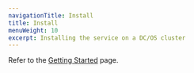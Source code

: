 ```yaml
---
navigationTitle: Install
title: Install
menuWeight: 10
excerpt: Installing the service on a DC/OS cluster
---
```


Refer to the [Getting Started](../../getting-started/) page.
